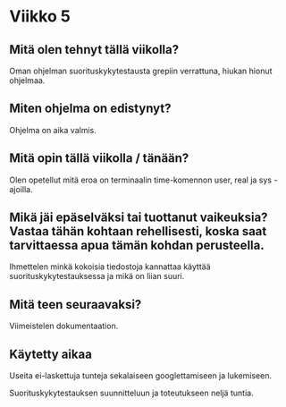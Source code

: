 # Viikko 5

## Mitä olen tehnyt tällä viikolla?

Oman ohjelman suorituskykytestausta grepiin verrattuna, hiukan hionut ohjelmaa.

## Miten ohjelma on edistynyt?

Ohjelma on aika valmis.

## Mitä opin tällä viikolla / tänään?

Olen opetellut mitä eroa on terminaalin time-komennon user, real ja sys -ajoilla.

## Mikä jäi epäselväksi tai tuottanut vaikeuksia? Vastaa tähän kohtaan rehellisesti, koska saat tarvittaessa apua tämän kohdan perusteella.

Ihmettelen minkä kokoisia tiedostoja kannattaa käyttää suorituskykytestauksessa ja mikä on liian suuri.

## Mitä teen seuraavaksi?

Viimeistelen dokumentaation.

## Käytetty aikaa

Useita ei-laskettuja tunteja sekalaiseen googlettamiseen ja lukemiseen.

Suorituskykytestauksen suunnitteluun ja toteutukseen neljä tuntia.

